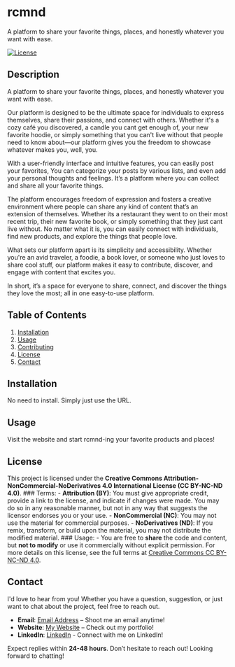 # rcmnd

A platform to share your favorite things, places, and honestly whatever you want with ease.

[![License](https://img.shields.io/badge/license-CC_BY--NC--ND_4.0-blue.svg)](https://creativecommons.org/licenses/by-nc-nd/4.0/)

## Description

A platform to share your favorite things, places, and honestly whatever you want with ease.

Our platform is designed to be the ultimate space for individuals to express themselves, share their passions, and connect with others. Whether it's a cozy café you discovered, a candle you cant get enough of, your new favorite hoodie, or simply something that you can't live without that people need to know about—our platform gives you the freedom to showcase whatever makes you, well, you.

With a user-friendly interface and intuitive features, you can easily post your favorites, You can categorize your posts by various lists, and even add your personal thoughts and feelings. It’s a platform where you can collect and share all your favorite things.

The platform encourages freedom of expression and fosters a creative environment where people can share any kind of content that’s an extension of themselves. Whether its a restaurant they went to on their most recent trip, their new favorite book, or simply something that they just cant live without. No matter what it is, you can easily connect with individuals, find new products, and explore the things that people love.

What sets our platform apart is its simplicity and accessibility. Whether you're an avid traveler, a foodie, a book lover, or someone who just loves to share cool stuff, our platform makes it easy to contribute, discover, and engage with content that excites you.

In short, it’s a space for everyone to share, connect, and discover the things they love the most; all in one easy-to-use platform.

## Table of Contents

1. [Installation](#installation)
2. [Usage](#usage)
3. [Contributing](#contributing)
4. [License](#license)
5. [Contact](#contact)

## Installation

No need to install. Simply just use the URL.

## Usage

Visit the website and start rcmnd-ing your favorite products and places!

## License

This project is licensed under the **Creative Commons Attribution-NonCommercial-NoDerivatives 4.0 International License (CC BY-NC-ND 4.0)**. ### Terms: - **Attribution (BY)**: You must give appropriate credit, provide a link to the license, and indicate if changes were made. You may do so in any reasonable manner, but not in any way that suggests the licensor endorses you or your use. - **NonCommercial (NC)**: You may not use the material for commercial purposes. - **NoDerivatives (ND)**: If you remix, transform, or build upon the material, you may not distribute the modified material. ### Usage: - You are free to **share** the code and content, but **not to modify** or use it commercially without explicit permission. For more details on this license, see the full terms at [Creative Commons CC BY-NC-ND 4.0](https://creativecommons.org/licenses/by-nc-nd/4.0/).


## Contact

I'd love to hear from you! Whether you have a question, suggestion, or just want to chat about the project, feel free to reach out.

- **Email**: [Email Address](mailto:gareth.t.flynn@gmail.com) – Shoot me an email anytime!
- **Website**: [My Website](https://garethflynn.dev/) – Check out my portfolio!
- **LinkedIn**: [LinkedIn](https://www.linkedin.com/in/garethtflynn/) - Connect with me on LinkedIn!


Expect replies within **24-48 hours**. Don’t hesitate to reach out! Looking forward to chatting! 